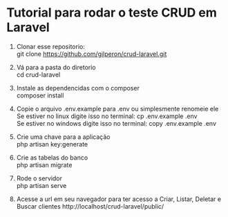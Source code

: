 


<h1>Tutorial para rodar o teste CRUD em Laravel</h1>

1) Clonar esse repositorio:<br>
   git clone https://github.com/gilperon/crud-laravel.git
   
2) Vá para a pasta do diretorio<br>
   cd crud-laravel
   
3) Instale as dependencidas com o composer <br>
   composer install

4) Copie o arquivo .env.example para .env ou simplesmente renomeie ele<br>
   Se estiver no linux digite isso no terminal: cp .env.example .env <br>
   Se estiver no windows digite isso no terminal: copy .env.example .env

5) Crie uma chave para a aplicação<br>
   php artisan key:generate

6) Crie as tabelas do banco<br>
   php artisan migrate

7) Rode o servidor<br>
   php artisan serve

8) Acesse a url em seu navegador para ter acesso a Criar, Listar, Deletar e Buscar clientes
   http://localhost/crud-laravel/public/



